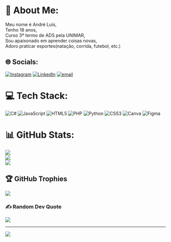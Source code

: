 # 💫 About Me:
Meu nome é André Luís,<br>Tenho 18 anos,<br>Curso 3º termo de ADS pela UNIMAR,<br>Sou apaixonado em aprender coisas novas,<br>Adoro praticar esportes(natação, corrida, futebol, etc.)


## 🌐 Socials:
[![Instagram](https://img.shields.io/badge/Instagram-%23E4405F.svg?logo=Instagram&logoColor=white)](https://instagram.com/oandrecarvalhoo) [![LinkedIn](https://img.shields.io/badge/LinkedIn-%230077B5.svg?logo=linkedin&logoColor=white)](https://linkedin.com/in/https://www.linkedin.com/in/andre-carvalho06/) [![email](https://img.shields.io/badge/Email-D14836?logo=gmail&logoColor=white)](mailto:andresantoscarvalho2004@gmail.com) 

# 💻 Tech Stack:
![C#](https://img.shields.io/badge/c%23-%23239120.svg?style=flat&logo=csharp&logoColor=white) ![JavaScript](https://img.shields.io/badge/javascript-%23323330.svg?style=flat&logo=javascript&logoColor=%23F7DF1E) ![HTML5](https://img.shields.io/badge/html5-%23E34F26.svg?style=flat&logo=html5&logoColor=white) ![PHP](https://img.shields.io/badge/php-%23777BB4.svg?style=flat&logo=php&logoColor=white) ![Python](https://img.shields.io/badge/python-3670A0?style=flat&logo=python&logoColor=ffdd54) ![CSS3](https://img.shields.io/badge/css3-%231572B6.svg?style=flat&logo=css3&logoColor=white) ![Canva](https://img.shields.io/badge/Canva-%2300C4CC.svg?style=flat&logo=Canva&logoColor=white) ![Figma](https://img.shields.io/badge/figma-%23F24E1E.svg?style=flat&logo=figma&logoColor=white)
# 📊 GitHub Stats:
![](https://github-readme-stats.vercel.app/api?username=oandrecarvalho&theme=dark&hide_border=false&include_all_commits=true&count_private=true)<br/>
![](https://nirzak-streak-stats.vercel.app/?user=oandrecarvalho&theme=dark&hide_border=false)<br/>
![](https://github-readme-stats.vercel.app/api/top-langs/?username=oandrecarvalho&theme=dark&hide_border=false&include_all_commits=true&count_private=true&layout=compact)

## 🏆 GitHub Trophies
![](https://github-profile-trophy.vercel.app/?username=oandrecarvalho&theme=gruvbox&no-frame=false&no-bg=true&margin-w=4)

### ✍️ Random Dev Quote
![](https://quotes-github-readme.vercel.app/api?type=horizontal&theme=tokyonight)

---
[![](https://visitcount.itsvg.in/api?id=oandrecarvalho&icon=0&color=10)](https://visitcount.itsvg.in)

